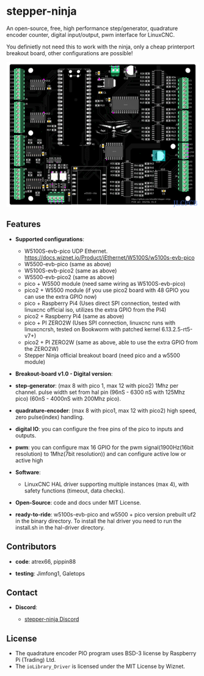 # stepper-ninja

An open-source, free, high performance step/generator, quadrature encoder counter, digital input/output, pwm interface for LinuxCNC.

You definietly not need this to work with the ninja, only a cheap printerport breakout board, other configurations are possible!

![official breakout board](docs/images/updated_sm_black_top.png)

## Features

- **Supported configurations**:

  - W5100S-evb-pico UDP Ethernet. <https://docs.wiznet.io/Product/iEthernet/W5100S/w5100s-evb-pico>
  - W5500-evb-pico (same as above)
  - W5100S-evb-pico2 (same as above)
  - W5500-evb-pico2 (same as above)
  - pico + W5500 module (need same wiring as W5100S-evb-pico)
  - pico2 + W5500 module (if you use pico2 board with 48 GPIO you can use the extra GPIO now)
  - pico + Raspberry Pi4 (Uses direct SPI connection, tested with linuxcnc official iso, utilizes the extra GPIO from the PI4)
  - pico2 + Raspberry Pi4 (same as above)
  - pico + PI ZERO2W (Uses SPI connection, linuxcnc runs with linuxcncrsh, tested on Bookworm with patched kernel 6.13.2.5-rt5-v7+)
  - pico2 + PI ZERO2W (same as above, able to use the extra GPIO from the ZERO2W)
  - Stepper Ninja official breakout board (need pico and a w5500 module)

- **Breakout-board v1.0 - Digital version**:

- **step-generator**: (max 8 with pico 1, max 12 with pico2) 1Mhz per channel. pulse width set from hal pin (96nS - 6300 nS with 125Mhz pico) (60nS - 4000nS with 200Mhz pico).

- **quadrature-encoder**: (max 8 with pico1, max 12 with pico2) high speed, zero pulse(index) handling.

- **digital IO**: you can configure the free pins of the pico to inputs and outputs.

- **pwm**: you can configure max 16 GPIO for the pwm signal(1900Hz(16bit resolution) to 1Mhz(7bit resolution)) and can configure active low or active high

- **Software**:
  - LinuxCNC HAL driver supporting multiple instances (max 4), with safety functions (timeout, data checks).

- **Open-Source**: code and docs under MIT License.

- **ready-to-ride**: w5100s-evb-pico and w5500 + pico version prebuilt uf2 in the binary directory. To install the hal driver you need to run the install.sh in the hal-driver directory.

## Contributors

- **code**: atrex66, pippin88

- **testing**: Jimfong1, Galetops

## Contact

- **Discord**:

  - [stepper-ninja Discord](https://discord.gg/tKBEQGqw)

## License

- The quadrature encoder PIO program uses BSD-3 license by Raspberry Pi (Trading) Ltd.
- The `ioLibrary_Driver` is licensed under the MIT License by Wiznet.
